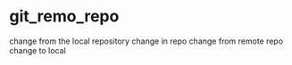 # git_remo_repo
change from the local repository
change in repo
change from remote repo
change to local 